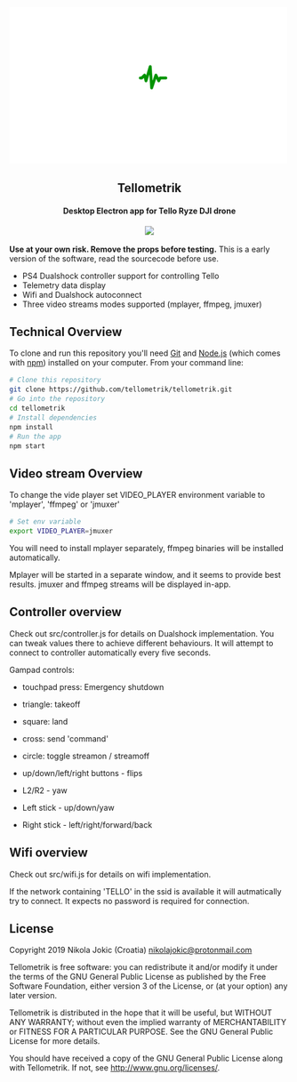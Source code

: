![Tellometrik](render/tif.png)

<h2 align="center">Tellometrik</h2>
<h4 align="center">Desktop Electron app for Tello Ryze DJI drone</h4>

<p align="center"><a href="https://www.gnu.org/licenses/gpl-3.0.en.html" target="_blank"><img src="https://img.shields.io/badge/license-GPL%20v3-green.svg" /></a></p>

**Use at your own risk. Remove the props before testing.** This is a early version of the software, read the sourcecode before use.

- PS4 Dualshock controller support for controlling Tello
- Telemetry data display
- Wifi and Dualshock autoconnect
- Three video streams modes supported (mplayer, ffmpeg, jmuxer)

## Technical Overview

To clone and run this repository you'll need [Git](https://git-scm.com) and [Node.js](https://nodejs.org/en/download/) (which comes with [npm](http://npmjs.com)) installed on your computer. From your command line:

```bash
# Clone this repository
git clone https://github.com/tellometrik/tellometrik.git
# Go into the repository
cd tellometrik
# Install dependencies
npm install
# Run the app
npm start
```

## Video stream Overview

To change the vide player set VIDEO_PLAYER environment variable to 'mplayer', 'ffmpeg' or 'jmuxer'

```bash
# Set env variable
export VIDEO_PLAYER=jmuxer
```

You will need to install mplayer separately, ffmpeg binaries will be installed automatically.

Mplayer will be started in a separate window, and it seems to provide best results.
jmuxer and ffmpeg streams will be displayed in-app.


## Controller overview

Check out src/controller.js for details on Dualshock implementation. You can tweak values there to achieve different behaviours.
It will attempt to connect to controller automatically every five seconds.

Gampad controls:

- touchpad press: Emergency shutdown

- triangle: takeoff
- square: land
- cross: send 'command'
- circle: toggle streamon / streamoff

- up/down/left/right buttons - flips

- L2/R2 - yaw

- Left stick - up/down/yaw
- Right stick - left/right/forward/back 


## Wifi overview

Check out src/wifi.js for details on wifi implementation.

If the network containing 'TELLO' in the ssid is available it will autmatically try to connect. It expects no password is required for connection.


## License

Copyright 2019 Nikola Jokic (Croatia) <nikolajokic@protonmail.com>

Tellometrik is free software: you can redistribute it and/or modify
it under the terms of the GNU General Public License as published by
the Free Software Foundation, either version 3 of the License, or
(at your option) any later version.

Tellometrik is distributed in the hope that it will be useful,
but WITHOUT ANY WARRANTY; without even the implied warranty of
MERCHANTABILITY or FITNESS FOR A PARTICULAR PURPOSE.  See the
GNU General Public License for more details.

You should have received a copy of the GNU General Public License
along with Tellometrik.  If not, see <http://www.gnu.org/licenses/>.